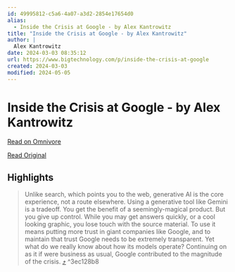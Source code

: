 ```yaml
---
id: 49995812-c5a6-4a07-a3d2-2854e17654d0
alias:
  - Inside the Crisis at Google - by Alex Kantrowitz
title: "Inside the Crisis at Google - by Alex Kantrowitz"
author: |
  Alex Kantrowitz
date: 2024-03-03 08:35:12
url: https://www.bigtechnology.com/p/inside-the-crisis-at-google
created: 2024-03-03
modified: 2024-05-05
---
```


# Inside the Crisis at Google - by Alex Kantrowitz

[Read on Omnivore](https://omnivore.app/me/inside-the-crisis-at-google-by-alex-kantrowitz-18e0373e9ec)

[Read Original](https://www.bigtechnology.com/p/inside-the-crisis-at-google)

## Highlights

> Unlike search, which points you to the web, generative AI is the core experience, not a route elsewhere. Using a generative tool like Gemini is a tradeoff. You get the benefit of a seemingly-magical product. But you give up control. While you may get answers quickly, or a cool looking graphic, you lose touch with the source material. To use it means putting more trust in giant companies like Google, and to maintain that trust Google needs to be extremely transparent. Yet what do we really know about how its models operate? Continuing on as it if were business as usual, Google contributed to the magnitude of the crisis. [⤴️](https://omnivore.app/me/inside-the-crisis-at-google-by-alex-kantrowitz-18e0373e9ec#3ec128b8-29c0-45d1-97ec-4f00a50bf99f)  ^3ec128b8

